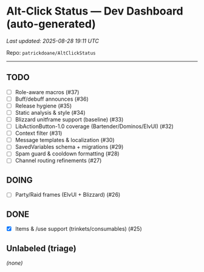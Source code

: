 # Alt-Click Status — Dev Dashboard (auto-generated)

_Last updated: 2025-08-28 19:11 UTC_

Repo: `patrickdoane/AltClickStatus`

---

## TODO
- [ ] Role-aware macros (#37)
- [ ] Buff/debuff announces (#36)
- [ ] Release hygiene (#35)
- [ ] Static analysis & style (#34)
- [ ] Blizzard unitframe support (baseline) (#33)
- [ ] LibActionButton-1.0 coverage (Bartender/Dominos/ElvUI) (#32)
- [ ] Context filter (#31)
- [ ] Message templates & localization (#30)
- [ ] SavedVariables schema + migrations (#29)
- [ ] Spam guard & cooldown formatting (#28)
- [ ] Channel routing refinements (#27)

## DOING
- [ ] Party/Raid frames (ElvUI + Blizzard) (#26)

## DONE
- [x] Items & /use support (trinkets/consumables) (#25)

## Unlabeled (triage)
_(none)_
